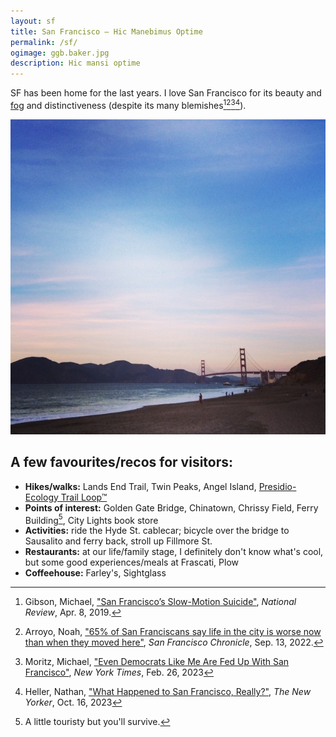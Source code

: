 ```yaml
---
layout: sf
title: San Francisco — Hic Manebimus Optime
permalink: /sf/
ogimage: ggb.baker.jpg
description: Hic mansi optime
---
```

SF has been home for the last <span id="TimeinSF"></span> years. I love San Francisco for its beauty and <a href="/fog">fog</a> and distinctiveness (despite its many blemishes[^1][^2][^3][^4]).

![Golden Gate Bridge from Baker Beach](/assets/og/ggb.baker.jpg)

[^1]: Gibson, Michael, <a href="https://www.nationalreview.com/2019/04/san-francisco-decline-failed-government-policies/" target="_blank">"San Francisco’s Slow-Motion Suicide"</a>, *National Review*, Apr. 8, 2019.
[^2]: Arroyo, Noah, <a href="https://www.sfchronicle.com/sf/article/sfnext-poll-decline-17436506.php" target="_blank">"65% of San Franciscans say life in the city is worse now than when they moved here"</a>, *San Francisco Chronicle*, Sep. 13, 2022.
[^3]: Moritz, Michael, <a href="https://www.nytimes.com/2023/02/26/opinion/san-francisco-democrats-board-of-supervisors.html" target="_blank">"Even Democrats Like Me Are Fed Up With San Francisco"</a>, *New York Times*, Feb. 26, 2023
[^4]: Heller, Nathan, <a href="https://www.newyorker.com/magazine/2023/10/23/what-happened-to-san-francisco-really" target="_blank">"What Happened to San Francisco, Really?"</a>, *The New Yorker*, Oct. 16, 2023

## A few favourites/recos for visitors:
- **Hikes/walks:** Lands End Trail, Twin Peaks, Angel Island, [Presidio-Ecology Trail Loop™](/presidio/)
- **Points of interest:** Golden Gate Bridge, Chinatown, Chrissy Field, Ferry Building[^5], City Lights book store
- **Activities:** ride the Hyde St. cablecar; bicycle over the bridge to Sausalito and ferry back, stroll up Fillmore St.
- **Restaurants:** at our life/family stage, I definitely don't know what's cool, but some good experiences/meals at Frascati, Plow
- **Coffeehouse:** Farley's, Sightglass

[^5]: A little touristy but you'll survive.